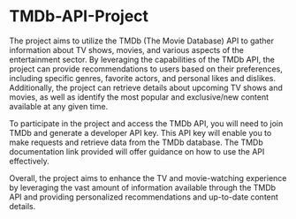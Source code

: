 # TMDb-API-Project
The project aims to utilize the TMDb (The Movie Database) API to gather information about TV shows, movies, and various aspects of the entertainment sector. By leveraging the capabilities of the TMDb API, the project can provide recommendations to users based on their preferences, including specific genres, favorite actors, and personal likes and dislikes. Additionally, the project can retrieve details about upcoming TV shows and movies, as well as identify the most popular and exclusive/new content available at any given time. 

To participate in the project and access the TMDb API, you will need to join TMDb and generate a developer API key. This API key will enable you to make requests and retrieve data from the TMDb database. The TMDb documentation link provided will offer guidance on how to use the API effectively.

Overall, the project aims to enhance the TV and movie-watching experience by leveraging the vast amount of information available through the TMDb API and providing personalized recommendations and up-to-date content details.
